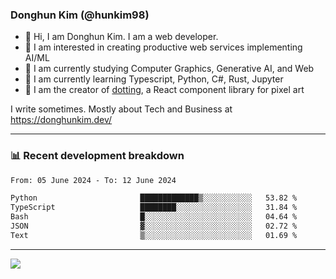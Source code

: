 ### Donghun Kim (@hunkim98)

- 👋 Hi, I am Donghun Kim. I am a web developer. 
- 🤔 I am interested in creating productive web services implementing AI/ML
- 🔭 I am currently studying Computer Graphics, Generative AI, and Web 
- 🌱 I am currently learning Typescript, Python, C#, Rust, Jupyter
- 🎨 I am the creator of [dotting](https://github.com/hunkim98/dotting), a React component library for pixel art

I write sometimes. Mostly about Tech and Business at https://donghunkim.dev/

---
### 📊 Recent development breakdown
<!--START_SECTION:waka-->

```txt
From: 05 June 2024 - To: 12 June 2024

Python                       █████████████▒░░░░░░░░░░░   53.82 %
TypeScript                   ████████░░░░░░░░░░░░░░░░░   31.84 %
Bash                         █░░░░░░░░░░░░░░░░░░░░░░░░   04.64 %
JSON                         ▓░░░░░░░░░░░░░░░░░░░░░░░░   02.72 %
Text                         ▒░░░░░░░░░░░░░░░░░░░░░░░░   01.69 %
```

<!--END_SECTION:waka-->
---

<!-- <div align='center'> -->
  <img align="center" src="https://github-readme-stats.vercel.app/api?username=hunkim98&theme=dark&show_icons=true"/>
<!-- </div> -->
<!--
**hunkim98/hunkim98** is a ✨ _special_ ✨ repository because its `README.md` (this file) appears on your GitHub profile.

Here are some ideas to get you started:

- 🔭 I’m currently working on ...
- 🌱 I’m currently learning ...
- 👯 I’m looking to collaborate on ...
- 🤔 I’m looking for help with ...
- 💬 Ask me about ...
- 📫 How to reach me: ...
- 😄 Pronouns: ...
- ⚡ Fun fact: ...
-->
